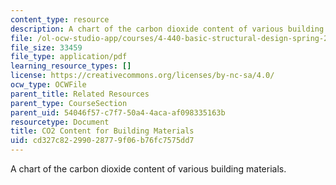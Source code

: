 ```yaml
---
content_type: resource
description: A chart of the carbon dioxide content of various building materials.
file: /ol-ocw-studio-app/courses/4-440-basic-structural-design-spring-2009/cd327c82299028779f06b76fc7575dd7_MIT4_440s09_res_CO2.pdf
file_size: 33459
file_type: application/pdf
learning_resource_types: []
license: https://creativecommons.org/licenses/by-nc-sa/4.0/
ocw_type: OCWFile
parent_title: Related Resources
parent_type: CourseSection
parent_uid: 54046f57-c7f7-50a4-4aca-af098335163b
resourcetype: Document
title: CO2 Content for Building Materials
uid: cd327c82-2990-2877-9f06-b76fc7575dd7
---
```

A chart of the carbon dioxide content of various building materials.